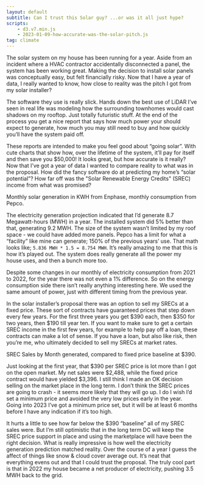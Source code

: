 ```yaml
---
layout: default
subtitle: Can I trust this Solar guy? ...or was it all just hype?
scripts: 
    - d3.v7.min.js
    - 2023-01-09-how-accurate-was-the-solar-pitch.js
tag: climate
---
```


The solar system on my house has been running for a year. Aside from an incident where a HVAC contractor accidentally disconnected a panel, the system has been working great. Making the decision to install solar panels was conceptually easy, but felt financially risky. Now that I have a year of data, I really wanted to know, how close to reality was the pitch I got from my solar installer?

The software they use is really slick. Hands down the best use of LiDAR I’ve seen in real life was modeling how the surrounding townhomes would cast shadows on my rooftop. Just totally futuristic stuff. At the end of the process you get a nice report that says how much power your should expect to generate, how much you may still need to buy and how quickly you’ll have the system paid off.

These reports are intended to make you feel good about “going solar”. With cute charts that show how, over the lifetime of the system, it’ll pay for itself and then save you $50,000! It looks great, but how accurate is it really? Now that I’ve got a year of data I wanted to compare reality to what was in the proposal. How did the fancy software do at predicting my home’s “solar potential”? How far off was the "Solar Renewable Energy Credits" (SREC) income from what was promised?

<div id="solar-generation"></div>
<div class="is-size-7 pb-3">Monthly solar generation in KWH from Enphase, monthly consumption from Pepco.</div>

The electricity generation projection indicated that I’d generate 8.7 Megawatt-hours (MWH) in a year. The installed system did 5% better than that, generating 9.2 MWH. The size of the system wasn’t limited by my roof space - we could have added more panels. Pepco has a limit for what a “facility” like mine can generate; 150% of the previous years’ use. That math looks like; `5.836 MWH * 1.5 = 8.754 MWH`. It’s really amazing to me that this is how it’s played out. The system does really generate all the power my house uses, and then a bunch more too.

Despite some changes in our monthly of electricity consumption from 2021 to 2022, for the year there was not even a 1% difference.  So on the energy consumption side there isn’t really anything interesting here. We used the same amount of power, just with different timing from the previous year. 

In the solar installer’s proposal there was an option to sell my SRECs at a fixed price. These sort of contracts have guaranteed prices that step down every few years. For the first three years you get $390 each, then $350 for two years, then $190 till year ten. If you want to make sure to get a certain SREC income in the first few years, for example to help pay off a loan, these contracts can make a lot of sense. If you have a loan, but also like risk, then you’re me, who ultimately decided to sell my SRECs at market rates.

<div id="srec-income"></div>
<div class="is-size-7 pb-3">SREC Sales by Month generated, compared to fixed price baseline at $390.</div>

Just looking at the first year, that $390 per SREC price is lot more than I got on the open market. My net sales were $2,488, while the fixed price contract would have yielded $3,396. I still think I made an OK decision selling on the market place in the long term. I don’t think the SREC prices are going to crash - it seems more likely that they will go up. I do I wish I’d set a minimum price and avoided the very low prices early in the year. Going into 2023 I’ve got a minimum price set, but it will be at least 6 months before I  have any indication if it’s too high. 

It hurts a little to see how far below the $390 “baseline” all of my SREC sales were. But I’m still optimistic that in the long term DC will keep the SREC price support in place and using the marketplace will have been the right decision. What is really impressive is how well the electricity generation prediction matched reality.  Over the course of a year I guess the affect of things like snow & cloud cover average out. It’s neat that everything evens out and that I could trust the proposal. The truly cool part is that in 2022 my house became a net producer of electricity, pushing 3.5 MWH back to the grid.

